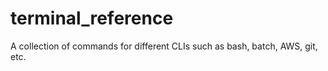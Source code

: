 # terminal_reference
A collection of commands for different CLIs such as bash, batch, AWS, git, etc.

